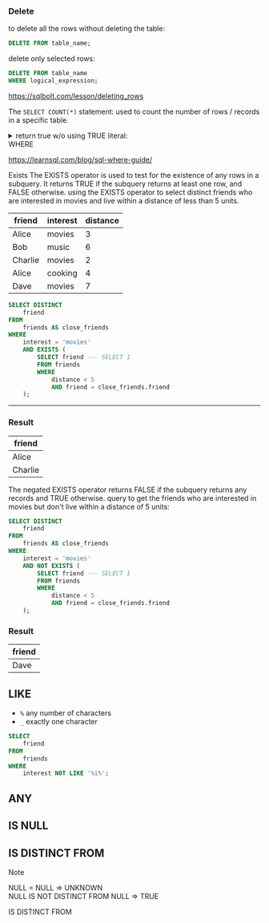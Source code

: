 

### Delete

to delete all the rows without deleting the table:
```sql
DELETE FROM table_name; 
```

delete only selected rows:

```sql
DELETE FROM table_name 
WHERE logical_expression;
```

https://sqlbolt.com/lesson/deleting_rows



The `SELECT COUNT(*)` statement:  used to count the number of rows / records in a specific table.

<details><summary>return true w/o using TRUE literal: </summary>r
  
```sql
SELECT
    1                                                                               AND
    1 = 1                                                                           OR
    NOT FALSE                                                                       AND
    (6000 + 969)  = 6969                                                            OR
    (500 - 80)    = 420                                                             AND
    REVERSE('URT') = 'TRU'                                                          OR
    NOT CONCAT('FAL', 'SE') = 'TRU'                                                 AND
    SUBSTRING('FALSETRUFALSE', 6, 3) = 'TRU'                                        OR
    CHAR_LENGTH('T') + CHAR_LENGTH('R') + CHAR_LENGTH('U') + CHAR_LENGTH('E') = 4   AND
    REPLACE('The End? FALSE! Bye :D', 'FALSE', 'TRU') = 'The End? TRU! Bye :D';
```


</details>
WHERE

https://learnsql.com/blog/sql-where-guide/

Exists
The EXISTS operator is used to test for the existence of any rows in a subquery. It returns TRUE if the subquery returns at least one row, and FALSE otherwise.
using the EXISTS operator to select distinct friends who are interested in movies and live within a distance of less than 5 units.
          


| friend  | interest    | distance |
|---------|-------------|----------|
| Alice   | movies      | 3        |
| Bob     | music       | 6        |
| Charlie | movies      | 2        |
| Alice   | cooking     | 4        |
| Dave    | movies      | 7        |

```sql
SELECT DISTINCT
    friend
FROM
    friends AS close_friends
WHERE
    interest = 'movies'
    AND EXISTS (
        SELECT friend --- SELECT 1
        FROM friends
        WHERE
            distance < 5
            AND friend = close_friends.friend
    );
```

---

### Result

| friend  |
|---------|
| Alice   |
| Charlie |


The negated EXISTS operator returns FALSE if the subquery returns any records and TRUE otherwise. 
query to get the friends who are interested in movies but don't live within a distance of 5 units:


```sql
SELECT DISTINCT
    friend
FROM
    friends AS close_friends
WHERE
    interest = 'movies'
    AND NOT EXISTS (
        SELECT friend --- SELECT 1
        FROM friends
        WHERE
            distance < 5
            AND friend = close_friends.friend
    );
```
### Result
| friend  |
|---------|
| Dave    |
    
## LIKE
- `%` any number of characters
- `_` exactly one character

```sql
SELECT
    friend
FROM
    friends
WHERE
    interest NOT LIKE '%i%';
```

## ANY

## IS NULL

## IS DISTINCT FROM

> [!Note]
> NULL = NULL => UNKNOWN <br>
> NULL IS NOT DISTINCT FROM NULL => TRUE

IS DISTINCT FROM
    
